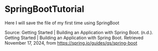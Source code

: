 # SpringBootTutorial
Here I will save the file of my first time using SpringBoot

Source:
Getting Started | Building an Application with Spring Boot. (n.d.). Getting Started | Building an Application with Spring Boot. Retrieved November 17, 2024, from https://spring.io/guides/gs/spring-boot